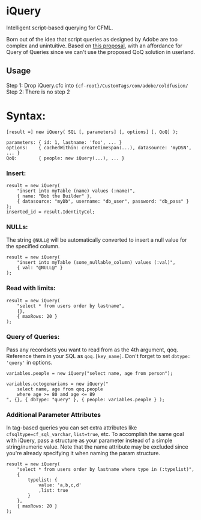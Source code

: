 # iQuery

Intelligent script-based querying for CFML.

Born out of the idea that script queries as designed by Adobe are too complex and unintuitive. Based on [this proposal](https://github.com/CFCommunity/CF_CleanUp#queries), with an affordance for Query of Queries since we can't use the proposed QoQ solution in userland.

## Usage

Step 1: Drop iQuery.cfc into `{cf-root}/CustomTags/com/adobe/coldfusion/`<br/>
Step 2: There is no step 2

# Syntax:

```
[result =] new iQuery( SQL [, parameters] [, options] [, QoQ] );

parameters: { id: 1, lastname: 'foo', ... }
options:    { cachedWithin: createTimeSpan(...), datasource: 'myDSN', ... }
QoQ:        { people: new iQuery(...), ... }
```

### Insert:

```cfs
result = new iQuery(
	"insert into myTable (name) values (:name)",
	{ name: "Bob the Builder" },
	{ datasource: "myDb", username: "db_user", password: "db_pass" }
);
inserted_id = result.IdentityCol;
```

### NULLs:

The string `@NULL@` will be automatically converted to insert a null value for the specified column.

```cfs
result = new iQuery(
	"insert into myTable (some_nullable_column) values (:val)",
	{ val: "@NULL@" }
);
```

### Read with limits:

```cfs
result = new iQuery(
	"select * from users order by lastname",
	{},
	{ maxRows: 20 }
);
```

### Query of Queries:

Pass any recordsets you want to read from as the 4th argument, qoq. Reference them in your SQL as `qoq.[key_name]`. Don't forget to set `dbtype: 'query'` in options.

```cfs
variables.people = new iQuery("select name, age from person");

variables.octogenarians = new iQuery("
	select name, age from qoq.people
	where age >= 80 and age <= 89
", {}, { dbType: "query" }, { people: variables.people } );
```

### Additional Parameter Attributes

In tag-based queries you can set extra attributes like `cfsqltype=cf_sql_varchar`, `list=true`, etc. To accomplish the same goal with iQuery, pass a structure as your parameter instead of a simple string/numeric value. Note that the name attribute may be excluded since you're already specifying it when naming the param structure.

```cfs
result = new iQuery(
	"select * from users order by lastname where type in (:typelist)",
	{
		typelist: {
			value: 'a,b,c,d'
			,list: true
		}
	},
	{ maxRows: 20 }
);
```
